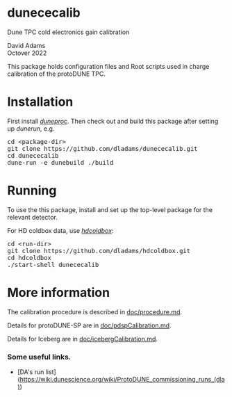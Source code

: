 # dunececalib
Dune TPC cold electronics gain calibration

David Adams  
Octover 2022

This package holds configuration files and Root scripts used in charge calibration
of the protoDUNE TPC.

# Installation

First install [*duneproc*](https://github.com/dladams/duneproc).
Then check out and build this package after setting up *dunerun*, e.g.
<pre>
cd &lt;package-dir>
git clone https://github.com/dladams/dunececalib.git
cd dunececalib
dune-run -e dunebuild ./build
</pre>

# Running

To use the this package, install and set up the top-level package for the relevant detector.

For HD coldbox data, use [*hdcoldbox*](https://github.com/dladams/hdcoldbox):
<pre>
cd &lt;run-dir>
git clone https://github.com/dladams/hdcoldbox.git
cd hdcoldbox
./start-shell dunececalib
</pre>

# More information

The calibration procedure is described in [doc/procedure.md](doc/procedure.md).

Details for protoDUNE-SP are in [doc/pdspCalibration.md](doc/pdspCalibration.md).

Details for Iceberg are in [doc/icebergCalibration.md](doc/icebergCalibration.md).

### Some useful links.
* [DA's run list] (https://wiki.dunescience.org/wiki/ProtoDUNE_commissioning_runs_(dla))
